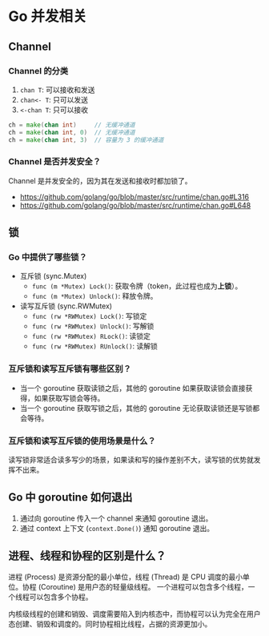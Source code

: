 # Go 并发相关

## Channel

### Channel 的分类

1. `chan T`: 可以接收和发送
2. `chan<- T`: 只可以发送
3. `<-chan T`: 只可以接收

```go
ch = make(chan int)     // 无缓冲通道
ch = make(chan int, 0)  // 无缓冲通道
ch = make(chan int, 3)  // 容量为 3 的缓冲通道
```

### Channel 是否并发安全？

Channel 是并发安全的，因为其在发送和接收时都加锁了。

- https://github.com/golang/go/blob/master/src/runtime/chan.go#L316
- https://github.com/golang/go/blob/master/src/runtime/chan.go#L648

## 锁

### Go 中提供了哪些锁？

- 互斥锁 (sync.Mutex)
  - `func (m *Mutex) Lock()`: 获取令牌（token，此过程也成为**上锁**）。
  - `func (m *Mutex) Unlock()`: 释放令牌。
- 读写互斥锁 (sync.RWMutex)
  - `func (rw *RWMutex) Lock()`: 写锁定
  - `func (rw *RWMutex) Unlock()`: 写解锁
  - `func (rw *RWMutex) RLock()`: 读锁定
  - `func (rw *RWMutex) RUnlock()`: 读解锁

### 互斥锁和读写互斥锁有哪些区别？

- 当一个 goroutine 获取读锁之后，其他的 goroutine 如果获取读锁会直接获得，如果获取写锁会等待。
- 当一个 goroutine 获取写锁之后，其他的 goroutine 无论获取读锁还是写锁都会等待。

### 互斥锁和读写互斥锁的使用场景是什么？

读写锁非常适合读多写少的场景，如果读和写的操作差别不大，读写锁的优势就发挥不出来。

## Go 中 goroutine 如何退出

1. 通过向 goroutine 传入一个 channel 来通知 goroutine 退出。
2. 通过 context 上下文 (`context.Done()`) 通知 goroutine 退出。

## 进程、线程和协程的区别是什么？

进程 (Process) 是资源分配的最小单位，线程 (Thread) 是 CPU 调度的最小单位。协程 (Coroutine) 是用户态的轻量级线程。
一个进程可以包含多个线程，一个线程可以包含多个协程。

内核级线程的创建和销毁、调度需要陷入到内核态中，而协程可以认为完全在用户态创建、销毁和调度的。同时协程相比线程，占据的资源更加小。
